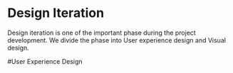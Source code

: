 # Design Iteration

Design iteration is one of the important phase during the project development. We divide the phase into User experience design and Visual design.

#User Experience Design


